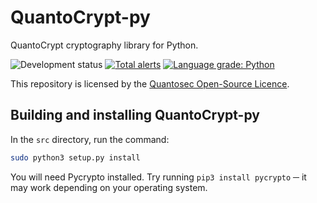 # QuantoCrypt-py
QuantoCrypt cryptography library for Python.

![Development status](https://img.shields.io/badge/development-alpha-red.svg)
[![Total alerts](https://img.shields.io/lgtm/alerts/g/Quantosec/QuantoCrypt-py.svg?logo=lgtm&logoWidth=18)](https://lgtm.com/projects/g/Quantosec/QuantoCrypt-py/alerts/)
[![Language grade: Python](https://img.shields.io/lgtm/grade/python/g/Quantosec/QuantoCrypt-py.svg?logo=lgtm&logoWidth=18)](https://lgtm.com/projects/g/Quantosec/QuantoCrypt-py/context:python)

This repository is licensed by the [Quantosec Open-Source Licence](https://github.com/Quantosec/QuantoCrypt-py/blob/master/LICENCE.md).

## Building and installing QuantoCrypt-py
In the `src` directory, run the command:

```bash
sudo python3 setup.py install
```

You will need Pycrypto installed. Try running `pip3 install pycrypto` ─ it may
work depending on your operating system.